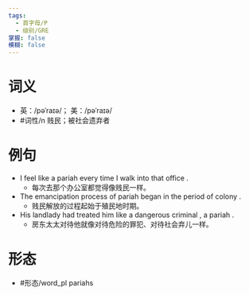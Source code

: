 ```yaml
---
tags:
  - 首字母/P
  - 级别/GRE
掌握: false
模糊: false
---
```

# 词义
- 英：/pəˈraɪə/； 美：/pəˈraɪə/
- #词性/n  贱民；被社会遗弃者
# 例句
- I feel like a pariah every time I walk into that office .
	- 每次去那个办公室都觉得像贱民一样。
- The emancipation process of pariah began in the period of colony .
	- 贱民解放的过程起始于殖民地时期。
- His landlady had treated him like a dangerous criminal , a pariah .
	- 房东太太对待他就像对待危险的罪犯、对待社会弃儿一样。
# 形态
- #形态/word_pl pariahs

